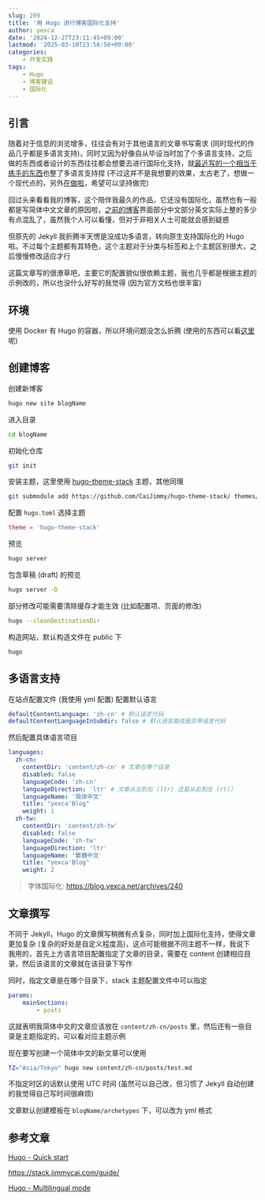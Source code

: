 ```yaml
---
slug: 209
title: '用 Hugo 进行博客国际化支持'
author: yexca
date: '2024-12-27T23:11:45+09:00'
lastmod: '2025-03-10T23:56:56+09:00'
categories:
    - 开发实践
tags:
    - Hugo
    - 博客建设
    - 国际化
---
```


## 引言

随着对于信息的浏览增多，往往会有对于其他语言的文章书写需求 (同时现代的作品几乎都是多语言支持)，同时又因为好像自从毕设当时加了个多语言支持，之后做的东西或者设计的东西往往都会想要去进行国际化支持，就[最近写的一个相当于练手的东西](https://github.com/yexca/yasumiProject)也整了多语言支持捏 (不过这并不是我想要的效果，太古老了，想做一个现代点的，另外[在做啦](https://github.com/yexca/yasumiProject-frontend)，希望可以坚持做完)

回过头来看看我的博客，这个陪伴我最久的作品，它还没有国际化，虽然也有一般都是写简体中文文章的原因啦，[之前的博客](https://jekyllblog.yexca.net/)界面部分中文部分英文实际上整的多少有点混乱了，虽然我个人可以看懂，但对于非相关人士可能就会感到疑惑

但原先的 Jekyll 我折腾半天愣是没成功多语言，转向原生支持国际化的 Hugo 啦。不过每个主题都有其特色，这个主题对于分类与标签和上个主题区别很大，之后慢慢修改适应才行

这篇文章写的很潦草吧，主要它的配置貌似很依赖主题，我也几乎都是根据主题的示例改的，所以也没什么好写的我觉得 (因为官方文档也很丰富)

## 环境

使用 Docker 有 Hugo 的容器，所以环境问题没怎么折腾 (使用的东西可以看[这里](https://blog.yexca.net/archives/182/#%E5%8D%9A%E5%AE%A2)呢)

## 创建博客

创建新博客

```bash
hugo new site blogName
```

进入目录

```bash
cd blogName
```

初始化仓库

```bash
git init
```

安装主题，这里使用 [hugo-theme-stack](https://github.com/CaiJimmy/hugo-theme-stack) 主题，其他同理

```bash
git submodule add https://github.com/CaiJimmy/hugo-theme-stack/ themes/hugo-theme-stack
```

配置 `hugo.toml` 选择主题

```toml
theme = 'hugo-theme-stack'
```

预览

```bash
hugo server
```

包含草稿 (draft) 的预览

```bash
hugo server -D
```

部分修改可能需要清除缓存才能生效 (比如配置项、页面的修改)

```bash
hugo --cleanDestinationDir
```

构造网站，默认构造文件在 public 下

```bash
hugo
```

## 多语言支持

在站点配置文件 (我使用 yml 配置) 配置默认语言

```yml
defaultContentLanguage: 'zh-cn' # 默认语言代码
defaultContentLanguageInSubdir: false # 默认语言路径是否带语言代码
```

然后配置具体语言项目

```yml
languages:
  zh-cn:
    contentDir: 'content/zh-cn' # 文章在哪个目录
    disabled: false
    languageCode: 'zh-cn'
    languageDirection: 'ltr' # 文章从左到右 (ltr) 还是从右到左 (rtl)
    languageName: '简体中文'
    title: "yexca'Blog"
    weight: 1
  zh-tw:
    contentDir: 'content/zh-tw'
    disabled: false
    languageCode: 'zh-tw'
    languageDirection: 'ltr'
    languageName: '繁體中文'
    title: "yexca'Blog"
    weight: 2
```

> 字体国际化: <https://blog.yexca.net/archives/240>

## 文章撰写

不同于 Jekyll，Hugo 的文章撰写稍微有点复杂，同时加上国际化支持，使得文章更加复杂 (复杂的好处是自定义程度高)，这点可能根据不同主题不一样，我说下我用的，首先上方语言项目配置指定了文章的目录，需要在 content 创建相应目录，然后该语言的文章就在该目录下写作

同时，指定文章是在哪个目录下，stack 主题配置文件中可以指定

```yml
params:
    mainSections:
        - posts
```

这就表明我简体中文的文章应该放在 `content/zh-cn/posts` 里，然后还有一些目录是主题指定的，可以看对应主题示例

现在要写创建一个简体中文的新文章可以使用

```bash
TZ="Asia/Tokyo" hugo new content/zh-cn/posts/test.md
```

不指定时区的话默认使用 UTC 时间 (虽然可以自己改，但习惯了 Jekyll 自动创建的我觉得自己写时间很麻烦)

文章默认创建模板在 `blogName/archetypes` 下，可以改为 yml 格式

## 参考文章

[Hugo - Quick start](https://gohugo.io/getting-started/quick-start/)

<https://stack.jimmycai.com/guide/>

[Hugo - Multilingual mode](https://gohugo.io/content-management/multilingual/)
